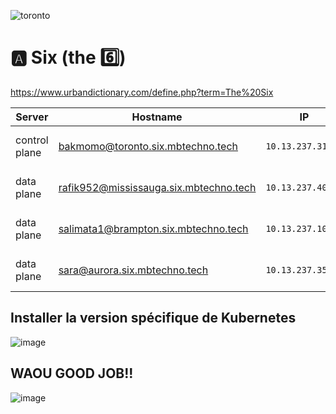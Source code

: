 
![toronto](https://user-images.githubusercontent.com/94937166/229966153-406acc11-2a18-4179-9310-d087c75da1d8.png)

# :a: Six (the :six:)

https://www.urbandictionary.com/define.php?term=The%20Six

| Server           | Hostname                             |  IP               | Specs                 |
|------------------|--------------------------------------|-------------------|-----------------------|
| control plane    |bakmomo@toronto.six.mbtechno.tech      | `10.13.237.31/24` | 64GB Ram,      16cpus |
| data plane       |rafik952@mississauga.six.mbtechno.tech  | `10.13.237.40/24` | 64GB Ram,      16cpus |
| data plane       |salimata1@brampton.six.mbtechno.tech     | `10.13.237.10/24` | 64GB Ram,       8cpus |
| data plane       |sara@aurora.six.mbtechno.tech       | `10.13.237.35/24` | 64GB Ram,      16cpus |


## Installer la version spécifique de Kubernetes

![image](https://user-images.githubusercontent.com/97314712/229963466-babe2ba9-2d25-4a70-987e-ee3e2cdc1093.png)


## WAOU GOOD JOB!!

![image](https://user-images.githubusercontent.com/97314712/229964835-4ee7714a-bc97-4bbb-b056-1ebe9f3e6f92.png)





